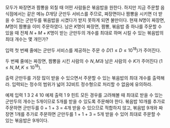 모두가 짜장면과 짬뽕을 외칠 때 어떤 사람들은 볶음밥을 원한다. 하지만 지금 주문할 음식점에서는 같은 메뉴 $D$개당 군만두 서비스를 주므로, 짜장면이나 짬뽕을 시키면 더 받을 수 있는 군만두를 볶음밥을 시켰다가 받지 못하게 되면 불만이다. 현재 $N$명이 짜장면, $M$명이 짬뽕을 이미 주문하였다. 남은 $K$명이 짜장면, 짬뽕, 볶음밥 중 하나를 주문할 수 있을 때 전체 $N+M+K$명이 받는 군만두의 개수를 최대로 하며 시킬 수 있는 볶음밥의 최대 개수는 몇 개인가?

입력
첫 번째 줄에는 군만두 서비스를 제공하는 주문 수 $D (1 \leq D \leq 10^{18})$가 주어진다.

두 번째 줄에는 짜장면, 짬뽕을 시킨 사람의 수 $N, M$과 남은 사람의 수 $K$가 주어진다 $(1 \leq N, M, K \leq 10^{18})$.

출력
군만두를 가장 많이 받을 수 있으면서 주문할 수 있는 볶음밥의 최대 개수를 출력해라. 입력되는 정수의 범위가 넓어 32비트 정수형으로 처리할 수 없음에 유의하라.

예제 입력 1 
3
2 4 10
예제 출력 1 
9
힌트
모든 경우를 고려해볼 때 최대로 받을 수 있는 군만두의 개수는 5개이므로 5개를 받을 수 있도록 주문해야 한다. 볶음밥 10개를 추가로 주문하면 군만두를 0 + 1 + 3 = 4개 받을 수 있으므로 적합하지 않고, 볶음밥 9개와 짜장면 1개를 추가로 주문하면 군만두를 1 + 1 + 3 = 5개 받을 수 있어 최대로 주문할 수 있는 볶음밥은 9개이다.

